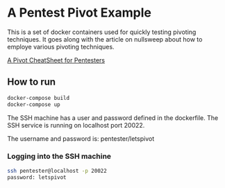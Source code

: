 # A Pentest Pivot Example
This is a set of docker containers used for quickly testing pivoting techniques. It goes along with the article on nullsweep about how to employe various pivoting techniques.

[A Pivot CheatSheet for Pentesters](https://nullsweep.com/pivot-cheatsheet-for-pentesters)

## How to run
```bash
docker-compose build
docker-compose up
```

The SSH machine has a user and password defined in the dockerfile. The SSH service is running on localhost port 20022.

The username and password is: pentester/letspivot

### Logging into the SSH machine
```bash
ssh pentester@localhost -p 20022
password: letspivot
```